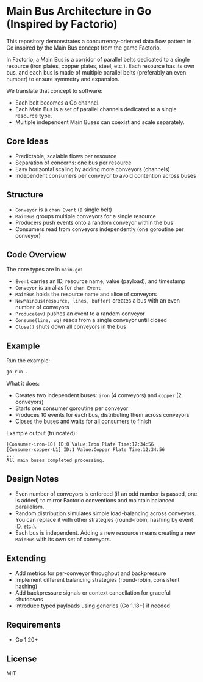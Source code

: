 # Main Bus Architecture in Go (Inspired by Factorio)

This repository demonstrates a concurrency-oriented data flow pattern in Go inspired by the Main Bus concept from the game Factorio.

In Factorio, a Main Bus is a corridor of parallel belts dedicated to a single resource (iron plates, copper plates, steel, etc.). Each resource has its own bus, and each bus is made of multiple parallel belts (preferably an even number) to ensure symmetry and expansion.

We translate that concept to software:
- Each belt becomes a Go channel.
- Each Main Bus is a set of parallel channels dedicated to a single resource type.
- Multiple independent Main Buses can coexist and scale separately.

## Core Ideas

- Predictable, scalable flows per resource
- Separation of concerns: one bus per resource
- Easy horizontal scaling by adding more conveyors (channels)
- Independent consumers per conveyor to avoid contention across buses

## Structure

- `Conveyor` is a `chan Event` (a single belt)
- `MainBus` groups multiple conveyors for a single resource
- Producers push events onto a random conveyor within the bus
- Consumers read from conveyors independently (one goroutine per conveyor)

## Code Overview

The core types are in `main.go`:

- `Event` carries an ID, resource name, value (payload), and timestamp
- `Conveyor` is an alias for `chan Event`
- `MainBus` holds the resource name and slice of conveyors
- `NewMainBus(resource, lines, buffer)` creates a bus with an even number of conveyors
- `Produce(ev)` pushes an event to a random conveyor
- `Consume(line, wg)` reads from a single conveyor until closed
- `Close()` shuts down all conveyors in the bus

## Example

Run the example:

```bash
go run .
```

What it does:
- Creates two independent buses: `iron` (4 conveyors) and `copper` (2 conveyors)
- Starts one consumer goroutine per conveyor
- Produces 10 events for each bus, distributing them across conveyors
- Closes the buses and waits for all consumers to finish

Example output (truncated):

```
[Consumer-iron-L0] ID:0 Value:Iron Plate Time:12:34:56
[Consumer-copper-L1] ID:1 Value:Copper Plate Time:12:34:56
...
All main buses completed processing.
```

## Design Notes

- Even number of conveyors is enforced (if an odd number is passed, one is added) to mirror Factorio conventions and maintain balanced parallelism.
- Random distribution simulates simple load-balancing across conveyors. You can replace it with other strategies (round-robin, hashing by event ID, etc.).
- Each bus is independent. Adding a new resource means creating a new `MainBus` with its own set of conveyors.

## Extending

- Add metrics for per-conveyor throughput and backpressure
- Implement different balancing strategies (round-robin, consistent hashing)
- Add backpressure signals or context cancellation for graceful shutdowns
- Introduce typed payloads using generics (Go 1.18+) if needed

## Requirements

- Go 1.20+

## License

MIT
